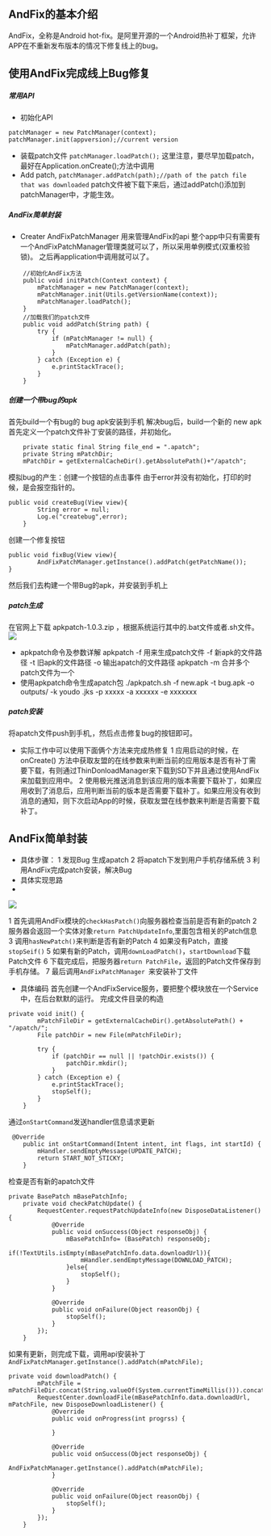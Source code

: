 ## AndFix的基本介绍
AndFix，全称是Android hot-fix。是阿里开源的一个Android热补丁框架，允许APP在不重新发布版本的情况下修复线上的bug。
## 使用AndFix完成线上Bug修复
##### 常用API
- 初始化API
```
patchManager = new PatchManager(context);
patchManager.init(appversion);//current version
```
- 装载patch文件
`patchManager.loadPatch();`
这里注意，要尽早加载patch，最好在Application.onCreate();方法中调用
- Add patch,
`patchManager.addPatch(path);//path of the patch file that was downloaded`
patch文件被下载下来后，通过addPatch()添加到patchManager中，才能生效。

##### AndFix简单封装
- Creater AndFixPatchManager 用来管理AndFix的api
整个app中只有需要有一个AndFixPatchManager管理类就可以了，所以采用单例模式(双重校验锁)。
之后再application中调用就可以了。
```
    //初始化AndFix方法
    public void initPatch(Context context) {
        mPatchManager = new PatchManager(context);
        mPatchManager.init(Utils.getVersionName(context));
        mPatchManager.loadPatch();
    }
    //加载我们的patch文件
    public void addPatch(String path) {
        try {
            if (mPatchManager != null) {
                mPatchManager.addPatch(path);
            }
        } catch (Exception e) {
            e.printStackTrace();
        }
    }
```
##### 创建一个带bug的apk

首先build一个有bug的 bug apk安装到手机
解决bug后，build一个新的 new apk
首先定义一个patch文件补丁安装的路径，并初始化。
```
    private static final String file_end = ".apatch";
    private String mPatchDir;
    mPatchDir = getExternalCacheDir().getAbsolutePath()+"/apatch";
```
模拟bug的产生：创建一个按钮的点击事件
由于error并没有初始化，打印的时候，是会报空指针的。
```
public void createBug(View view){
        String error = null;
        Log.e("createbug",error);
    }
```
创建一个修复按钮
```
public void fixBug(View view){
        AndFixPatchManager.getInstance().addPatch(getPatchName());
}
```
然后我们去构建一个带Bug的apk，并安装到手机上

##### patch生成
在官网上下载 apkpatch-1.0.3.zip ，根据系统运行其中的.bat文件或者.sh文件。
![](https://upload-images.jianshu.io/upload_images/11184437-f6620dbd7157cb91.png?imageMogr2/auto-orient/strip%7CimageView2/2/w/1240)

- apkpatch命令及参数详解
apkpatch -f 用来生成patch文件
-f  新apk的文件路径
-t 旧apk的文件路径
-o 输出apatch的文件路径
apkpatch -m 合并多个patch文件为一个
- 使用apkpatch命令生成apatch包
./apkpatch.sh -f new.apk -t bug.apk -o outputs/ -k youdo .jks -p xxxxx -a xxxxxx -e xxxxxxx

##### patch安装
将apatch文件push到手机,，然后点击修复bug的按钮即可。

- 实际工作中可以使用下面俩个方法来完成热修复
1 应用启动的时候，在 onCreate() 方法中获取友盟的在线参数来判断当前的应用版本是否有补丁需要下载，有则通过ThinDonloadManager来下载到SD下并且通过使用AndFix来加载到应用中。
2 使用极光推送消息到该应用的版本需要下载补丁，如果应用收到了消息后，应用判断当前的版本是否需要下载补丁。如果应用没有收到消息的通知，则下次启动App的时候，获取友盟在线参数来判断是否需要下载补丁。

## AndFix简单封装
- 具体步骤：
1 发现Bug 生成apatch
2 将apatch下发到用户手机存储系统
3 利用AndFix完成patch安装，解决Bug
- 具体实现思路
- 
![](https://upload-images.jianshu.io/upload_images/11184437-6cfae8bc18645508.png?imageMogr2/auto-orient/strip%7CimageView2/2/w/1240)

1 首先调用AndFix模块的`checkHasPatch()`向服务器检查当前是否有新的patch
2 服务器会返回一个实体对象`return PatchUpdateInfo`,里面包含相关的Patch信息
3 调用`hasNewPatch()`来判断是否有新的Patch
4 如果没有Patch，直接`stopSeif()`
5 如果有新的Patch，调用`downLoadPatch()`，`startDownload`下载Patch文件
6 下载完成后，把服务器`return PatchFile`，返回的Patch文件保存到手机存储。
7 最后调用`AndFixPatchManager `来安装补丁文件

- 具体编码
首先创建一个AndFixService服务，要把整个模块放在一个Service中，在后台默默的运行。
完成文件目录的构造
```
private void init() {
        mPatchFileDir = getExternalCacheDir().getAbsolutePath() + "/apatch/";
        File patchDir = new File(mPatchFileDir);

        try {
            if (patchDir == null || !patchDir.exists()) {
                patchDir.mkdir();
            }
        } catch (Exception e) {
            e.printStackTrace();
            stopSelf();
        }
    }
```
通过`onStartCommand`发送handler信息请求更新
```
 @Override
    public int onStartCommand(Intent intent, int flags, int startId) {
        mHandler.sendEmptyMessage(UPDATE_PATCH);
        return START_NOT_STICKY;
    }
```
检查是否有新的apatch文件
```
private BasePatch mBasePatchInfo;
    private void checkPatchUpdate() {
        RequestCenter.requestPatchUpdateInfo(new DisposeDataListener() {
            @Override
            public void onSuccess(Object responseObj) {
                mBasePatchInfo= (BasePatch) responseObj;
                if(!TextUtils.isEmpty(mBasePatchInfo.data.downloadUrl)){
                    mHandler.sendEmptyMessage(DOWNLOAD_PATCH);
                }else{
                    stopSelf();
                }
            }

            @Override
            public void onFailure(Object reasonObj) {
                stopSelf();
            }
        });
    }
```
如果有更新，则完成下载，调用api安装补丁`AndFixPatchManager.getInstance().addPatch(mPatchFile);`
```
private void downloadPatch() {
        mPatchFile = mPatchFileDir.concat(String.valueOf(System.currentTimeMillis())).concat(FILE_END);
        RequestCenter.downloadFile(mBasePatchInfo.data.downloadUrl, mPatchFile, new DisposeDownloadListener() {
            @Override
            public void onProgress(int progrss) {

            }

            @Override
            public void onSuccess(Object responseObj) {
                  AndFixPatchManager.getInstance().addPatch(mPatchFile);
            }

            @Override
            public void onFailure(Object reasonObj) {
                stopSelf();
            }
        });
    }
```
